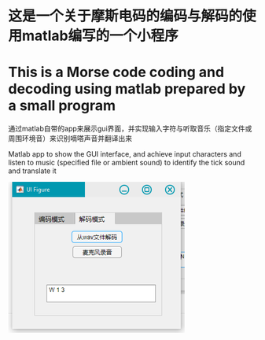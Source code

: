 # 这是一个关于摩斯电码的编码与解码的使用matlab编写的一个小程序  

# This is a Morse code coding and decoding using matlab prepared by a small program  

通过matlab自带的app来展示gui界面，并实现输入字符与听取音乐（指定文件或周围环境音）来识别嘀嗒声音并翻译出来  

Matlab app to show the GUI interface, and achieve input characters and listen to music (specified file or ambient sound) to identify the tick sound and translate it

![picture](https://raw.githubusercontent.com/nickmxxx/morse_code-decode/master/morse_code.png)
